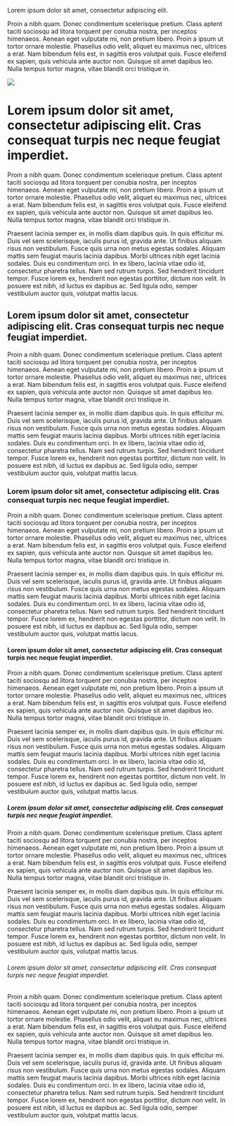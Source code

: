 <Hero>Lorem ipsum dolor sit amet, consectetur adipiscing elit.</Hero>

Proin a nibh quam. Donec condimentum scelerisque pretium. Class aptent taciti sociosqu ad litora torquent per conubia nostra, per inceptos himenaeos. Aenean eget vulputate mi, non pretium libero. Proin a ipsum ut tortor ornare molestie. Phasellus odio velit, aliquet eu maximus nec, ultrices a erat. Nam bibendum felis est, in sagittis eros volutpat quis. Fusce eleifend ex sapien, quis vehicula ante auctor non. Quisque sit amet dapibus leo. Nulla tempus tortor magna, vitae blandit orci tristique in.

<Image src="test.jpg" />

# Lorem ipsum dolor sit amet, consectetur adipiscing elit. Cras consequat turpis nec neque feugiat imperdiet.

Proin a nibh quam. Donec condimentum scelerisque pretium. Class aptent taciti sociosqu ad litora torquent per conubia nostra, per inceptos himenaeos. Aenean eget vulputate mi, non pretium libero. Proin a ipsum ut tortor ornare molestie. Phasellus odio velit, aliquet eu maximus nec, ultrices a erat. Nam bibendum felis est, in sagittis eros volutpat quis. Fusce eleifend ex sapien, quis vehicula ante auctor non. Quisque sit amet dapibus leo. Nulla tempus tortor magna, vitae blandit orci tristique in.

Praesent lacinia semper ex, in mollis diam dapibus quis. In quis efficitur mi. Duis vel sem scelerisque, iaculis purus id, gravida ante. Ut finibus aliquam risus non vestibulum. Fusce quis urna non metus egestas sodales. Aliquam mattis sem feugiat mauris lacinia dapibus. Morbi ultrices nibh eget lacinia sodales. Duis eu condimentum orci. In ex libero, lacinia vitae odio id, consectetur pharetra tellus. Nam sed rutrum turpis. Sed hendrerit tincidunt tempor. Fusce lorem ex, hendrerit non egestas porttitor, dictum non velit. In posuere est nibh, id luctus ex dapibus ac. Sed ligula odio, semper vestibulum auctor quis, volutpat mattis lacus.

## Lorem ipsum dolor sit amet, consectetur adipiscing elit. Cras consequat turpis nec neque feugiat imperdiet.

Proin a nibh quam. Donec condimentum scelerisque pretium. Class aptent taciti sociosqu ad litora torquent per conubia nostra, per inceptos himenaeos. Aenean eget vulputate mi, non pretium libero. Proin a ipsum ut tortor ornare molestie. Phasellus odio velit, aliquet eu maximus nec, ultrices a erat. Nam bibendum felis est, in sagittis eros volutpat quis. Fusce eleifend ex sapien, quis vehicula ante auctor non. Quisque sit amet dapibus leo. Nulla tempus tortor magna, vitae blandit orci tristique in.

Praesent lacinia semper ex, in mollis diam dapibus quis. In quis efficitur mi. Duis vel sem scelerisque, iaculis purus id, gravida ante. Ut finibus aliquam risus non vestibulum. Fusce quis urna non metus egestas sodales. Aliquam mattis sem feugiat mauris lacinia dapibus. Morbi ultrices nibh eget lacinia sodales. Duis eu condimentum orci. In ex libero, lacinia vitae odio id, consectetur pharetra tellus. Nam sed rutrum turpis. Sed hendrerit tincidunt tempor. Fusce lorem ex, hendrerit non egestas porttitor, dictum non velit. In posuere est nibh, id luctus ex dapibus ac. Sed ligula odio, semper vestibulum auctor quis, volutpat mattis lacus.

### Lorem ipsum dolor sit amet, consectetur adipiscing elit. Cras consequat turpis nec neque feugiat imperdiet.

Proin a nibh quam. Donec condimentum scelerisque pretium. Class aptent taciti sociosqu ad litora torquent per conubia nostra, per inceptos himenaeos. Aenean eget vulputate mi, non pretium libero. Proin a ipsum ut tortor ornare molestie. Phasellus odio velit, aliquet eu maximus nec, ultrices a erat. Nam bibendum felis est, in sagittis eros volutpat quis. Fusce eleifend ex sapien, quis vehicula ante auctor non. Quisque sit amet dapibus leo. Nulla tempus tortor magna, vitae blandit orci tristique in.

Praesent lacinia semper ex, in mollis diam dapibus quis. In quis efficitur mi. Duis vel sem scelerisque, iaculis purus id, gravida ante. Ut finibus aliquam risus non vestibulum. Fusce quis urna non metus egestas sodales. Aliquam mattis sem feugiat mauris lacinia dapibus. Morbi ultrices nibh eget lacinia sodales. Duis eu condimentum orci. In ex libero, lacinia vitae odio id, consectetur pharetra tellus. Nam sed rutrum turpis. Sed hendrerit tincidunt tempor. Fusce lorem ex, hendrerit non egestas porttitor, dictum non velit. In posuere est nibh, id luctus ex dapibus ac. Sed ligula odio, semper vestibulum auctor quis, volutpat mattis lacus.

#### Lorem ipsum dolor sit amet, consectetur adipiscing elit. Cras consequat turpis nec neque feugiat imperdiet.

Proin a nibh quam. Donec condimentum scelerisque pretium. Class aptent taciti sociosqu ad litora torquent per conubia nostra, per inceptos himenaeos. Aenean eget vulputate mi, non pretium libero. Proin a ipsum ut tortor ornare molestie. Phasellus odio velit, aliquet eu maximus nec, ultrices a erat. Nam bibendum felis est, in sagittis eros volutpat quis. Fusce eleifend ex sapien, quis vehicula ante auctor non. Quisque sit amet dapibus leo. Nulla tempus tortor magna, vitae blandit orci tristique in.

Praesent lacinia semper ex, in mollis diam dapibus quis. In quis efficitur mi. Duis vel sem scelerisque, iaculis purus id, gravida ante. Ut finibus aliquam risus non vestibulum. Fusce quis urna non metus egestas sodales. Aliquam mattis sem feugiat mauris lacinia dapibus. Morbi ultrices nibh eget lacinia sodales. Duis eu condimentum orci. In ex libero, lacinia vitae odio id, consectetur pharetra tellus. Nam sed rutrum turpis. Sed hendrerit tincidunt tempor. Fusce lorem ex, hendrerit non egestas porttitor, dictum non velit. In posuere est nibh, id luctus ex dapibus ac. Sed ligula odio, semper vestibulum auctor quis, volutpat mattis lacus.

##### Lorem ipsum dolor sit amet, consectetur adipiscing elit. Cras consequat turpis nec neque feugiat imperdiet.

Proin a nibh quam. Donec condimentum scelerisque pretium. Class aptent taciti sociosqu ad litora torquent per conubia nostra, per inceptos himenaeos. Aenean eget vulputate mi, non pretium libero. Proin a ipsum ut tortor ornare molestie. Phasellus odio velit, aliquet eu maximus nec, ultrices a erat. Nam bibendum felis est, in sagittis eros volutpat quis. Fusce eleifend ex sapien, quis vehicula ante auctor non. Quisque sit amet dapibus leo. Nulla tempus tortor magna, vitae blandit orci tristique in.

Praesent lacinia semper ex, in mollis diam dapibus quis. In quis efficitur mi. Duis vel sem scelerisque, iaculis purus id, gravida ante. Ut finibus aliquam risus non vestibulum. Fusce quis urna non metus egestas sodales. Aliquam mattis sem feugiat mauris lacinia dapibus. Morbi ultrices nibh eget lacinia sodales. Duis eu condimentum orci. In ex libero, lacinia vitae odio id, consectetur pharetra tellus. Nam sed rutrum turpis. Sed hendrerit tincidunt tempor. Fusce lorem ex, hendrerit non egestas porttitor, dictum non velit. In posuere est nibh, id luctus ex dapibus ac. Sed ligula odio, semper vestibulum auctor quis, volutpat mattis lacus.

###### Lorem ipsum dolor sit amet, consectetur adipiscing elit. Cras consequat turpis nec neque feugiat imperdiet.

Proin a nibh quam. Donec condimentum scelerisque pretium. Class aptent taciti sociosqu ad litora torquent per conubia nostra, per inceptos himenaeos. Aenean eget vulputate mi, non pretium libero. Proin a ipsum ut tortor ornare molestie. Phasellus odio velit, aliquet eu maximus nec, ultrices a erat. Nam bibendum felis est, in sagittis eros volutpat quis. Fusce eleifend ex sapien, quis vehicula ante auctor non. Quisque sit amet dapibus leo. Nulla tempus tortor magna, vitae blandit orci tristique in.

Praesent lacinia semper ex, in mollis diam dapibus quis. In quis efficitur mi. Duis vel sem scelerisque, iaculis purus id, gravida ante. Ut finibus aliquam risus non vestibulum. Fusce quis urna non metus egestas sodales. Aliquam mattis sem feugiat mauris lacinia dapibus. Morbi ultrices nibh eget lacinia sodales. Duis eu condimentum orci. In ex libero, lacinia vitae odio id, consectetur pharetra tellus. Nam sed rutrum turpis. Sed hendrerit tincidunt tempor. Fusce lorem ex, hendrerit non egestas porttitor, dictum non velit. In posuere est nibh, id luctus ex dapibus ac. Sed ligula odio, semper vestibulum auctor quis, volutpat mattis lacus.
